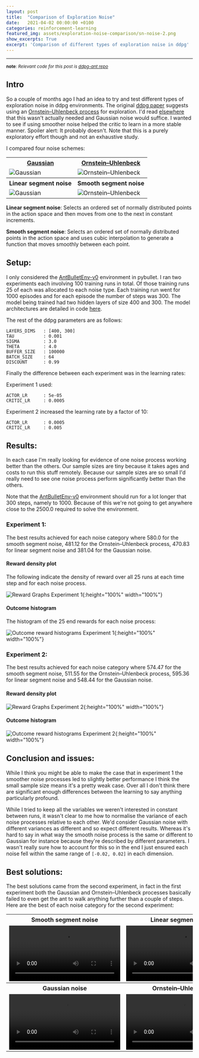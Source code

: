 ```yaml
---
layout: post
title:  "Comparison of Exploration Noise"
date:   2021-04-02 00:00:00 +0100
categories: reinforcement-learning
featured_img: assets/exploration-noise-comparison/sn-noise-2.png
show_excerpts: True
excerpt: 'Comparison of different types of exploration noise in ddpg'
---
```


---
<sup>__note__: *Relevant code for this post is [ddpg-ant repo](https://github.com/mauicv/ddpg-ant)*</sup>


## Intro

So a couple of months ago I had an idea to try and test different types of exploration noise in ddpg environments. The original [ddpg paper](https://arxiv.org/pdf/1509.02971.pdf) suggests using an [Ornstein–Uhlenbeck process](https://en.wikipedia.org/wiki/Ornstein%E2%80%93Uhlenbeck_process) for exploration. I'd read [elsewhere](https://qr.ae/pG8hlM) that this wasn't actually needed and Gaussian noise would suffice. I wanted to see if using smoother noise helped the critic to learn in a more stable manner. Spoiler alert: It probably doesn't. Note that this is a purely exploratory effort though and not an exhaustive study.

I compared four noise schemes:

<table style="width:100%">
  <tr>
    <th><a href='https://en.wikipedia.org/wiki/Gaussian_noise'>Gaussian</a></th>
    <th><a href='https://en.wikipedia.org/wiki/Ornstein%E2%80%93Uhlenbeck_process'>Ornstein–Uhlenbeck</a></th>
  </tr>
  <tr>
    <td> <img src='/assets/exploration-noise-comparison/normal-noise-2.png' alt='Gaussian'></td>
    <td><img src='/assets/exploration-noise-comparison/ou-noise-2.png' alt='Ornstein–Uhlenbeck'></td>
  </tr>
  <tr>
    <th>Linear segment noise</th>
    <th>Smooth segment noise</th>
  </tr>
  <tr>
    <td><img src='/assets/exploration-noise-comparison/ls-noise-2.png' alt='Gaussian'></td>
    <td><img src='/assets/exploration-noise-comparison/sn-noise-2.png' alt='Ornstein–Uhlenbeck'></td>
  </tr>
</table>

__Linear segment noise__: Selects an ordered set of normally distributed points in the action space and then moves from one to the next in constant increments.

__Smooth segment noise__: Selects an ordered set of normally distributed points in the action space and uses cubic interpolation to generate a function that moves smoothly between each point.

## Setup:

I only considered the [AntBulletEnv-v0](https://pybullet.org/wordpress/) environment in pybullet. I ran two experiments each involving 100 training runs in total. Of those training runs 25 of each was allocated to each noise type. Each training run went for 1000 episodes and for each episode the number of steps was 300. The model being trained had two hidden layers of size 400 and 300. The model architectures are detailed in code [here](https://github.com/mauicv/ddpg-ant/blob/main/src/model.py).

The rest of the ddpg parameters are as follows:

```
LAYERS_DIMS   : [400, 300]
TAU           : 0.001
SIGMA         : 3.0
THETA         : 4.0
BUFFER_SIZE   : 100000
BATCH_SIZE    : 64
DISCOUNT      : 0.99
```

Finally the difference between each experiment was in the learning rates:

Experiment 1 used:

```
ACTOR_LR      : 5e-05
CRITIC_LR     : 0.0005
```

Experiment 2 increased the learning rate by a factor of 10:

```
ACTOR_LR      : 0.0005
CRITIC_LR     : 0.005
```


## Results:

In each case I'm really looking for evidence of one noise process working better than the others. Our sample sizes are tiny because it takes ages and costs to run this stuff remotely. Because our sample sizes are so small I'd really need to see one noise process perform significantly better than the others.

Note that the [AntBulletEnv-v0](https://github.com/bulletphysics/bullet3/blob/93be7e644024e92df13b454a4a0b0fcd02b21b10/examples/pybullet/gym/pybullet_envs/__init__.py#L200) environment should run for a lot longer that 300 steps, namely to 1000. Because of this we're not going to get anywhere close to the 2500.0 required to solve the environment.

### Experiment 1:

The best results achieved for each noise category where 580.0 for the smooth segment noise, 481.12 for the Ornstein–Uhlenbeck process, 470.83 for linear segment noise and 381.04 for the Gaussian noise.


#### Reward density plot

The following indicate the density of reward over all 25 runs at each time step and for each noise process.

![Reward Graphs Experiment 1](/assets/exploration-noise-comparison/noise-schema-rewards-exp-1.png){:height="100%" width="100%"}

#### Outcome histogram

The histogram of the 25 end rewards for each noise process:

![Outcome reward histograms Experiment 1](/assets/exploration-noise-comparison/hist-plot-mean-rewards-exp-1.png){:height="100%" width="100%"}  

### Experiment 2:

The best results achieved for each noise category where 574.47 for the smooth segment noise, 511.55 for the Ornstein–Uhlenbeck process, 595.36 for linear segment noise and 548.44 for the Gaussian noise.

#### Reward density plot

![Reward Graphs Experiment 2](/assets/exploration-noise-comparison/noise-schema-rewards-exp-2.png){:height="100%" width="100%"}

#### Outcome histogram

![Outcome reward histograms Experiment 2](/assets/exploration-noise-comparison/hist-plot-mean-rewards-exp-2.png){:height="100%" width="100%"}  


## Conclusion and issues:

While I think you might be able to make the case that in experiment 1 the smoother noise processes led to slightly better performance I think the small sample size means it's a pretty weak case. Over all I don't think there are significant enough differences between the learning to say anything particularly profound.

While I tried to keep all the variables we weren't interested in constant between runs, it wasn't clear to me how to normalise the variance of each noise processes relative to each other. We'd consider Gaussian noise with different variances as different and so expect different results. Whereas it's hard to say in what way the smooth noise process is the same or different to Gaussian for instance because they're described by different parameters. I wasn't really sure how to account for this so in the end I just ensured each noise fell within the same range of `[-0.02, 0.02]` in each dimension.

## Best solutions:

The best solutions came from the second experiment, in fact in the first experiment both the Gaussian and Ornstein–Uhlenbeck processes basically failed to even get the ant to walk anything further than a couple of steps. Here are the best of each noise category for the second experiment:

<table style="width:100%">
  <tr>
    <th>Smooth segment noise</th>
    <th>Linear segment noise</th>
  </tr>
  <tr>
    <td><video src='/assets/exploration-noise-comparison/ssn-exp-2.mp4' alt='' controls></td>
    <td><video src='/assets/exploration-noise-comparison/lsn-exp-2.mp4' alt='' controls></td>
  </tr>
  <tr>
    <th>Gaussian noise</th>
    <th>Ornstein–Uhlenbeck</th>
  </tr>
  <tr>
    <td><video src='/assets/exploration-noise-comparison/n-exp-2.mp4' alt='' controls></td>
    <td><video src='/assets/exploration-noise-comparison/ou-exp-2.mp4' alt='' controls></td>
  </tr>
</table>
